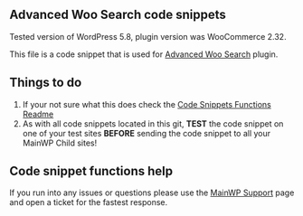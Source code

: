 ## Advanced Woo Search code snippets

Tested version of WordPress 5.8, plugin version was WooCommerce 2.32.

This file is a code snippet that is used for [Advanced Woo Search](https://wordpress.org/plugins/advanced-woo-search/) plugin. 

## Things to do

1. If your not sure what this does check the [Code Snippets Functions Readme](https://github.com/mainwp/Code-Snippets-Functions/blob/master/README.md)
2. As with all code snippets located in this git, **TEST** the code snippet on one of your test sites **BEFORE** sending the code snippet to all your MainWP Child sites!

## Code snippet functions help

If you run into any issues or questions please use the [MainWP Support](https://mainwp.com/support/) page and open a ticket for the fastest response.
